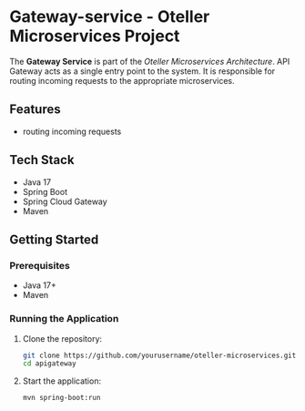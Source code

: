 # Gateway-service - Oteller Microservices Project

The **Gateway Service** is part of the *Oteller Microservices Architecture*.
API Gateway acts as a single entry point to the system. It is responsible for routing incoming requests to the
appropriate microservices.

## Features

- routing incoming requests

## Tech Stack

- Java 17
- Spring Boot
- Spring Cloud Gateway
- Maven

## Getting Started

### Prerequisites

- Java 17+
- Maven

### Running the Application

1. Clone the repository:
   ```bash
   git clone https://github.com/yourusername/oteller-microservices.git
   cd apigateway
   ```

2. Start the application:
   ```bash
   mvn spring-boot:run
